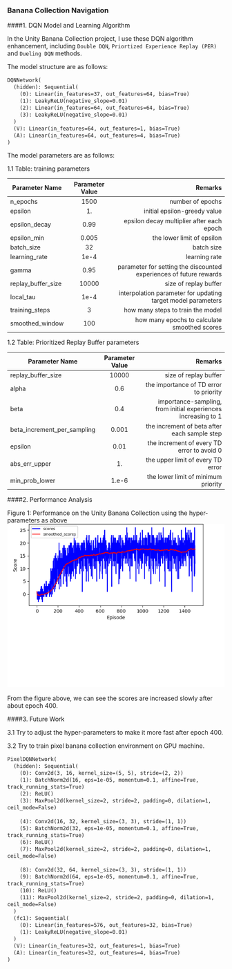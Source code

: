 ### Banana Collection Navigation

####1. DQN Model and Learning Algorithm

In the Unity Banana Collection project, I use these DQN algorithm enhancement, including `Double DQN`, `Priortized Experience Replay (PER)` and `Dueling DQN` methods.

The model structure are as follows:

```text
DQNNetwork(
  (hidden): Sequential(
    (0): Linear(in_features=37, out_features=64, bias=True)
    (1): LeakyReLU(negative_slope=0.01)
    (2): Linear(in_features=64, out_features=64, bias=True)
    (3): LeakyReLU(negative_slope=0.01)
  )
  (V): Linear(in_features=64, out_features=1, bias=True)
  (A): Linear(in_features=64, out_features=4, bias=True)
)
```

The model parameters are as follows:

1.1 Table: training parameters


| Parameter Name | Parameter Value | Remarks |
| -------------  |:-------------:  | -----:  |
| n_epochs       | 1500            | number of epochs |
| epsilon        | 1.              | initial epsilon-greedy value |
| epsilon_decay  | 0.99            | epsilon decay multiplier after each epoch |
| epsilon_min    | 0.005 | the lower limit of epsilon |
| batch_size     | 32    | batch size |
| learning_rate  | 1e-4  | learning rate |
| gamma  | 0.95  | parameter for setting the discounted experiences of future rewards |
| replay_buffer_size  | 10000  | size of replay buffer |
| local_tau  | 1e-4  | interpolation parameter for updating target model parameters |
| training_steps  | 3  | how many steps to train the model |
| smoothed_window | 100 | how many epochs to calculate smoothed scores |


1.2 Table: Prioritized Replay Buffer parameters

| Parameter Name | Parameter Value | Remarks |
| -------------  |:-------------:  | -----:  |
| replay_buffer_size  | 10000  | size of replay buffer |
| alpha  |  0.6  | the importance of TD error to priority |
| beta  |  0.4  | importance-sampling, from initial experiences increasing to 1 |
| beta_increment_per_sampling  |  0.001  | the increment of beta after each sample step |
| epsilon  |  0.01  | the increment of every TD error to avoid 0 |
| abs_err_upper  |  1.  | the upper limit of every TD error |
| min_prob_lower  |  1.e-6  | the lower limit of minimum priority |


####2. Performance Analysis

Figure 1: Performance on the Unity Banana Collection using the hyper-parameters as above
![training_score](output.png)

From the figure above, we can see the scores are increased slowly after about epoch 400.

####3. Future Work

3.1 Try to adjust the hyper-parameters to make it more fast after epoch 400.

3.2 Try to train pixel banana collection environment on GPU machine.

```text
PixelDQNNetwork(
  (hidden): Sequential(
    (0): Conv2d(3, 16, kernel_size=(5, 5), stride=(2, 2))
    (1): BatchNorm2d(16, eps=1e-05, momentum=0.1, affine=True, track_running_stats=True)
    (2): ReLU()
    (3): MaxPool2d(kernel_size=2, stride=2, padding=0, dilation=1, ceil_mode=False)

    (4): Conv2d(16, 32, kernel_size=(3, 3), stride=(1, 1))
    (5): BatchNorm2d(32, eps=1e-05, momentum=0.1, affine=True, track_running_stats=True)
    (6): ReLU()
    (7): MaxPool2d(kernel_size=2, stride=2, padding=0, dilation=1, ceil_mode=False)

    (8): Conv2d(32, 64, kernel_size=(3, 3), stride=(1, 1))
    (9): BatchNorm2d(64, eps=1e-05, momentum=0.1, affine=True, track_running_stats=True)
    (10): ReLU()
    (11): MaxPool2d(kernel_size=2, stride=2, padding=0, dilation=1, ceil_mode=False)
  )
  (fc1): Sequential(
    (0): Linear(in_features=576, out_features=32, bias=True)
    (1): LeakyReLU(negative_slope=0.01)
  )
  (V): Linear(in_features=32, out_features=1, bias=True)
  (A): Linear(in_features=32, out_features=4, bias=True)
)
```
